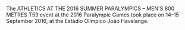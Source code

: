 The ATHLETICS AT THE 2016 SUMMER PARALYMPICS – MEN'S 800 METRES T53 event at the 2016 Paralympic Games took place on 14–15 September 2016, at the Estádio Olímpico João Havelange.
